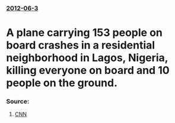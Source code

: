 ### [2012-06-3](/news/2012/06/3/index.md)

# A plane carrying 153 people on board crashes in a residential neighborhood in Lagos, Nigeria, killing everyone on board and 10 people on the ground. 




### Source:

1. [CNN](http://edition.cnn.com/2012/06/04/world/africa/nigeria-plane-crash/index.html?hpt=hp_t1)
